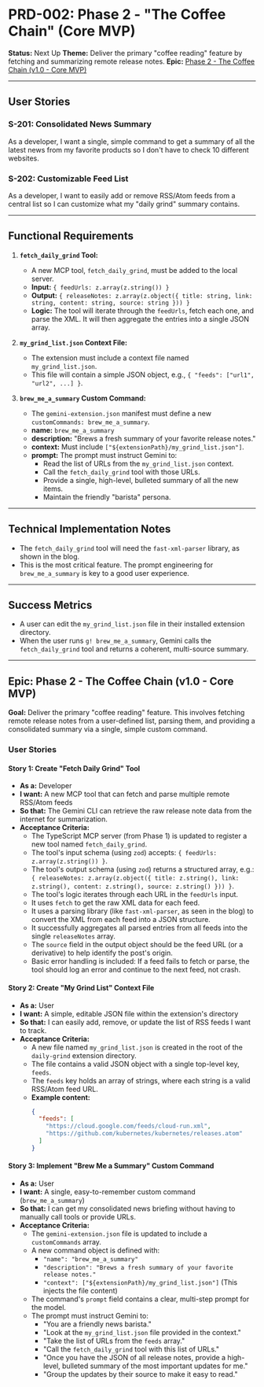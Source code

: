 # PRD-002: Phase 2 - "The Coffee Chain" (Core MVP)

**Status:** Next Up
**Theme:** Deliver the primary "coffee reading" feature by fetching and summarizing remote release notes.
**Epic:** [Phase 2 - The Coffee Chain (v1.0 - Core MVP)](#epic-phase-2---the-coffee-chain-v10---core-mvp)

---

## User Stories

### S-201: Consolidated News Summary

As a developer, I want a single, simple command to get a summary of all the latest news from my favorite products so I don't have to check 10 different websites.

### S-202: Customizable Feed List

As a developer, I want to easily add or remove RSS/Atom feeds from a central list so I can customize what my "daily grind" summary contains.

---

## Functional Requirements

1.  **`fetch_daily_grind` Tool:**
    - A new MCP tool, `fetch_daily_grind`, must be added to the local server.
    - **Input:** `{ feedUrls: z.array(z.string()) }`
    - **Output:** `{ releaseNotes: z.array(z.object({ title: string, link: string, content: string, source: string })) }`
    - **Logic:** The tool will iterate through the `feedUrls`, fetch each one, and parse the XML. It will then aggregate the entries into a single JSON array.

2.  **`my_grind_list.json` Context File:**
    - The extension must include a context file named `my_grind_list.json`.
    - This file will contain a simple JSON object, e.g., `{ "feeds": ["url1", "url2", ...] }`.

3.  **`brew_me_a_summary` Custom Command:**
    - The `gemini-extension.json` manifest must define a new `customCommands: brew_me_a_summary`.
    - **name:** `brew_me_a_summary`
    - **description:** "Brews a fresh summary of your favorite release notes."
    - **context:** Must include `["${extensionPath}/my_grind_list.json"]`.
    - **prompt:** The prompt must instruct Gemini to:
      - Read the list of URLs from the `my_grind_list.json` context.
      - Call the `fetch_daily_grind` tool with those URLs.
      - Provide a single, high-level, bulleted summary of all the new items.
      - Maintain the friendly "barista" persona.

---

## Technical Implementation Notes

- The `fetch_daily_grind` tool will need the `fast-xml-parser` library, as shown in the blog.
- This is the most critical feature. The prompt engineering for `brew_me_a_summary` is key to a good user experience.

---

## Success Metrics

- A user can edit the `my_grind_list.json` file in their installed extension directory.
- When the user runs `g! brew_me_a_summary`, Gemini calls the `fetch_daily_grind` tool and returns a coherent, multi-source summary.

---

## Epic: Phase 2 - The Coffee Chain (v1.0 - Core MVP)

**Goal:** Deliver the primary "coffee reading" feature. This involves fetching remote release notes from a user-defined list, parsing them, and providing a consolidated summary via a single, simple custom command.

### User Stories

#### Story 1: Create "Fetch Daily Grind" Tool

- **As a:** Developer
- **I want:** A new MCP tool that can fetch and parse multiple remote RSS/Atom feeds
- **So that:** The Gemini CLI can retrieve the raw release note data from the internet for summarization.
- **Acceptance Criteria:**
  - The TypeScript MCP server (from Phase 1) is updated to register a new tool named `fetch_daily_grind`.
  - The tool's input schema (using `zod`) accepts: `{ feedUrls: z.array(z.string()) }`.
  - The tool's output schema (using `zod`) returns a structured array, e.g.: `{ releaseNotes: z.array(z.object({ title: z.string(), link: z.string(), content: z.string(), source: z.string() })) }`.
  - The tool's logic iterates through each URL in the `feedUrls` input.
  - It uses `fetch` to get the raw XML data for each feed.
  - It uses a parsing library (like `fast-xml-parser`, as seen in the blog) to convert the XML from each feed into a JSON structure.
  - It successfully aggregates all parsed entries from all feeds into the single `releaseNotes` array.
  - The `source` field in the output object should be the feed URL (or a derivative) to help identify the post's origin.
  - Basic error handling is included: If a feed fails to fetch or parse, the tool should log an error and continue to the next feed, not crash.

#### Story 2: Create "My Grind List" Context File

- **As a:** User
- **I want:** A simple, editable JSON file within the extension's directory
- **So that:** I can easily add, remove, or update the list of RSS feeds I want to track.
- **Acceptance Criteria:**
  - A new file named `my_grind_list.json` is created in the root of the `daily-grind` extension directory.
  - The file contains a valid JSON object with a single top-level key, `feeds`.
  - The `feeds` key holds an array of strings, where each string is a valid RSS/Atom feed URL.
  - **Example content:**
    ```json
    {
      "feeds": [
        "https://cloud.google.com/feeds/cloud-run.xml",
        "https://github.com/kubernetes/kubernetes/releases.atom"
      ]
    }
    ```

#### Story 3: Implement "Brew Me a Summary" Custom Command

- **As a:** User
- **I want:** A single, easy-to-remember custom command (`brew_me_a_summary`)
- **So that:** I can get my consolidated news briefing without having to manually call tools or provide URLs.
- **Acceptance Criteria:**
  - The `gemini-extension.json` file is updated to include a `customCommands` array.
  - A new command object is defined with:
    - `"name": "brew_me_a_summary"`
    - `"description": "Brews a fresh summary of your favorite release notes."`
    - `"context": ["${extensionPath}/my_grind_list.json"]` (This injects the file content)
  - The command's `prompt` field contains a clear, multi-step prompt for the model.
  - The prompt must instruct Gemini to:
    - "You are a friendly news barista."
    - "Look at the `my_grind_list.json` file provided in the context."
    - "Take the list of URLs from the `feeds` array."
    - "Call the `fetch_daily_grind` tool with this list of URLs."
    - "Once you have the JSON of all release notes, provide a high-level, bulleted summary of the most important updates for me."
    - "Group the updates by their source to make it easy to read."
